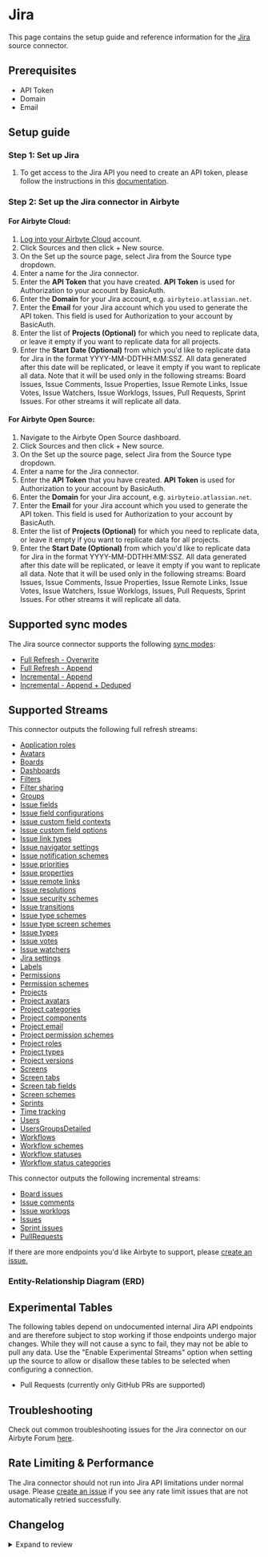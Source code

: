 # Jira

<HideInUI>

This page contains the setup guide and reference information for the [Jira](https://developer.atlassian.com/cloud/jira/platform/) source connector.

</HideInUI>

## Prerequisites

- API Token
- Domain
- Email

## Setup guide

### Step 1: Set up Jira

1. To get access to the Jira API you need to create an API token, please follow the instructions in this [documentation](https://support.atlassian.com/atlassian-account/docs/manage-api-tokens-for-your-atlassian-account/).

### Step 2: Set up the Jira connector in Airbyte

<!-- env:cloud -->

#### For Airbyte Cloud:

1. [Log into your Airbyte Cloud](https://cloud.airbyte.com/workspaces) account.
2. Click Sources and then click + New source.
3. On the Set up the source page, select Jira from the Source type dropdown.
4. Enter a name for the Jira connector.
5. Enter the **API Token** that you have created. **API Token** is used for Authorization to your account by BasicAuth.
6. Enter the **Domain** for your Jira account, e.g. `airbyteio.atlassian.net`.
7. Enter the **Email** for your Jira account which you used to generate the API token. This field is used for Authorization to your account by BasicAuth.
8. Enter the list of **Projects (Optional)** for which you need to replicate data, or leave it empty if you want to replicate data for all projects.
9. Enter the **Start Date (Optional)** from which you'd like to replicate data for Jira in the format YYYY-MM-DDTHH:MM:SSZ. All data generated after this date will be replicated, or leave it empty if you want to replicate all data. Note that it will be used only in the following streams: Board Issues, Issue Comments, Issue Properties, Issue Remote Links, Issue Votes, Issue Watchers, Issue Worklogs, Issues, Pull Requests, Sprint Issues. For other streams it will replicate all data.

<!-- /env:cloud -->

<!-- env:oss -->
#### For Airbyte Open Source:

1. Navigate to the Airbyte Open Source dashboard.
2. Click Sources and then click + New source.
3. On the Set up the source page, select Jira from the Source type dropdown.
4. Enter a name for the Jira connector.
5. Enter the **API Token** that you have created. **API Token** is used for Authorization to your account by BasicAuth.
6. Enter the **Domain** for your Jira account, e.g. `airbyteio.atlassian.net`.
7. Enter the **Email** for your Jira account which you used to generate the API token. This field is used for Authorization to your account by BasicAuth.
8. Enter the list of **Projects (Optional)** for which you need to replicate data, or leave it empty if you want to replicate data for all projects.
9. Enter the **Start Date (Optional)** from which you'd like to replicate data for Jira in the format YYYY-MM-DDTHH:MM:SSZ. All data generated after this date will be replicated, or leave it empty if you want to replicate all data. Note that it will be used only in the following streams: Board Issues, Issue Comments, Issue Properties, Issue Remote Links, Issue Votes, Issue Watchers, Issue Worklogs, Issues, Pull Requests, Sprint Issues. For other streams it will replicate all data.

<!-- /env:oss -->

## Supported sync modes

The Jira source connector supports the following [sync modes](https://docs.airbyte.com/cloud/core-concepts/#connection-sync-modes):

- [Full Refresh - Overwrite](https://docs.airbyte.com/understanding-airbyte/connections/full-refresh-overwrite/)
- [Full Refresh - Append](https://docs.airbyte.com/understanding-airbyte/connections/full-refresh-append)
- [Incremental - Append](https://docs.airbyte.com/understanding-airbyte/connections/incremental-append)
- [Incremental - Append + Deduped](https://docs.airbyte.com/understanding-airbyte/connections/incremental-append-deduped)

## Supported Streams

This connector outputs the following full refresh streams:

- [Application roles](https://developer.atlassian.com/cloud/jira/platform/rest/v3/api-group-application-roles/#api-rest-api-3-applicationrole-get)
- [Avatars](https://developer.atlassian.com/cloud/jira/platform/rest/v3/api-group-avatars/#api-rest-api-3-avatar-type-system-get)
- [Boards](https://developer.atlassian.com/cloud/jira/software/rest/api-group-other-operations/#api-agile-1-0-board-get)
- [Dashboards](https://developer.atlassian.com/cloud/jira/platform/rest/v3/api-group-dashboards/#api-rest-api-3-dashboard-get)
- [Filters](https://developer.atlassian.com/cloud/jira/platform/rest/v3/api-group-filters/#api-rest-api-3-filter-search-get)
- [Filter sharing](https://developer.atlassian.com/cloud/jira/platform/rest/v3/api-group-filter-sharing/#api-rest-api-3-filter-id-permission-get)
- [Groups](https://developer.atlassian.com/cloud/jira/platform/rest/v3/api-group-groups/#api-rest-api-3-groups-picker-get)
- [Issue fields](https://developer.atlassian.com/cloud/jira/platform/rest/v3/api-group-issue-fields/#api-rest-api-3-field-get)
- [Issue field configurations](https://developer.atlassian.com/cloud/jira/platform/rest/v3/api-group-issue-field-configurations/#api-rest-api-3-fieldconfiguration-get)
- [Issue custom field contexts](https://developer.atlassian.com/cloud/jira/platform/rest/v3/api-group-issue-custom-field-contexts/#api-rest-api-3-field-fieldid-context-get)
- [Issue custom field options](https://developer.atlassian.com/cloud/jira/platform/rest/v3/api-group-issue-custom-field-options/#api-rest-api-3-field-fieldid-context-contextid-option-get)
- [Issue link types](https://developer.atlassian.com/cloud/jira/platform/rest/v3/api-group-issue-link-types/#api-rest-api-3-issuelinktype-get)
- [Issue navigator settings](https://developer.atlassian.com/cloud/jira/platform/rest/v3/api-group-issue-navigator-settings/#api-rest-api-3-settings-columns-get)
- [Issue notification schemes](https://developer.atlassian.com/cloud/jira/platform/rest/v3/api-group-issue-notification-schemes/#api-rest-api-3-notificationscheme-get)
- [Issue priorities](https://developer.atlassian.com/cloud/jira/platform/rest/v3/api-group-issue-priorities/#api-rest-api-3-priority-get)
- [Issue properties](https://developer.atlassian.com/cloud/jira/platform/rest/v3/api-group-issue-properties/#api-rest-api-3-issue-issueidorkey-properties-propertykey-get)
- [Issue remote links](https://developer.atlassian.com/cloud/jira/platform/rest/v3/api-group-issue-remote-links/#api-rest-api-3-issue-issueidorkey-remotelink-get)
- [Issue resolutions](https://developer.atlassian.com/cloud/jira/platform/rest/v3/api-group-issue-resolutions/#api-rest-api-3-resolution-search-get)
- [Issue security schemes](https://developer.atlassian.com/cloud/jira/platform/rest/v3/api-group-issue-security-schemes/#api-rest-api-3-issuesecurityschemes-get)
- [Issue transitions](https://developer.atlassian.com/cloud/jira/platform/rest/v3/api-group-issues/#api-rest-api-3-issue-issueidorkey-transitions-get)
- [Issue type schemes](https://developer.atlassian.com/cloud/jira/platform/rest/v3/api-group-issue-type-schemes/#api-rest-api-3-issuetypescheme-get)
- [Issue type screen schemes](https://developer.atlassian.com/cloud/jira/platform/rest/v3/api-group-issue-type-screen-schemes/#api-rest-api-3-issuetypescreenscheme-get)
- [Issue types](https://developer.atlassian.com/cloud/jira/platform/rest/v3/api-group-issue-types/#api-group-issue-types)
- [Issue votes](https://developer.atlassian.com/cloud/jira/platform/rest/v3/api-group-issue-votes/#api-group-issue-votes)
- [Issue watchers](https://developer.atlassian.com/cloud/jira/platform/rest/v3/api-group-issue-watchers/#api-rest-api-3-issue-issueidorkey-watchers-get)
- [Jira settings](https://developer.atlassian.com/cloud/jira/platform/rest/v3/api-group-jira-settings/#api-rest-api-3-application-properties-get)
- [Labels](https://developer.atlassian.com/cloud/jira/platform/rest/v3/api-group-labels/#api-rest-api-3-label-get)
- [Permissions](https://developer.atlassian.com/cloud/jira/platform/rest/v3/api-group-permissions/#api-rest-api-3-mypermissions-get)
- [Permission schemes](https://developer.atlassian.com/cloud/jira/platform/rest/v3/api-group-permission-schemes/#api-rest-api-3-permissionscheme-get)
- [Projects](https://developer.atlassian.com/cloud/jira/platform/rest/v3/api-group-projects/#api-rest-api-3-project-search-get)
- [Project avatars](https://developer.atlassian.com/cloud/jira/platform/rest/v3/api-group-project-avatars/#api-rest-api-3-project-projectidorkey-avatars-get)
- [Project categories](https://developer.atlassian.com/cloud/jira/platform/rest/v3/api-group-project-categories/#api-rest-api-3-projectcategory-get)
- [Project components](https://developer.atlassian.com/cloud/jira/platform/rest/v3/api-group-project-components/#api-rest-api-3-project-projectidorkey-component-get)
- [Project email](https://developer.atlassian.com/cloud/jira/platform/rest/v3/api-group-project-email/#api-rest-api-3-project-projectid-email-get)
- [Project permission schemes](https://developer.atlassian.com/cloud/jira/platform/rest/v3/api-group-project-permission-schemes/#api-group-project-permission-schemes)
- [Project roles](https://developer.atlassian.com/cloud/jira/platform/rest/v3/api-group-project-roles#api-rest-api-3-role-get)
- [Project types](https://developer.atlassian.com/cloud/jira/platform/rest/v3/api-group-project-types/#api-rest-api-3-project-type-get)
- [Project versions](https://developer.atlassian.com/cloud/jira/platform/rest/v3/api-group-project-versions/#api-rest-api-3-project-projectidorkey-version-get)
- [Screens](https://developer.atlassian.com/cloud/jira/platform/rest/v3/api-group-screens/#api-rest-api-3-screens-get)
- [Screen tabs](https://developer.atlassian.com/cloud/jira/platform/rest/v3/api-group-screen-tabs/#api-rest-api-3-screens-screenid-tabs-get)
- [Screen tab fields](https://developer.atlassian.com/cloud/jira/platform/rest/v3/api-group-screen-tab-fields/#api-rest-api-3-screens-screenid-tabs-tabid-fields-get)
- [Screen schemes](https://developer.atlassian.com/cloud/jira/platform/rest/v3/api-group-screen-schemes/#api-rest-api-3-screenscheme-get)
- [Sprints](https://developer.atlassian.com/cloud/jira/software/rest/api-group-board/#api-rest-agile-1-0-board-boardid-sprint-get)
- [Time tracking](https://developer.atlassian.com/cloud/jira/platform/rest/v3/api-group-time-tracking/#api-rest-api-3-configuration-timetracking-list-get)
- [Users](https://developer.atlassian.com/cloud/jira/platform/rest/v3/api-group-user-search/#api-rest-api-3-user-search-get)
- [UsersGroupsDetailed](https://developer.atlassian.com/cloud/jira/platform/rest/v3/api-group-users/#api-rest-api-3-user-get)
- [Workflows](https://developer.atlassian.com/cloud/jira/platform/rest/v3/api-group-workflows/#api-rest-api-3-workflow-search-get)
- [Workflow schemes](https://developer.atlassian.com/cloud/jira/platform/rest/v3/api-group-workflow-schemes/#api-rest-api-3-workflowscheme-get)
- [Workflow statuses](https://developer.atlassian.com/cloud/jira/platform/rest/v3/api-group-workflow-statuses/#api-rest-api-3-status-get)
- [Workflow status categories](https://developer.atlassian.com/cloud/jira/platform/rest/v3/api-group-workflow-status-categories/#api-rest-api-3-statuscategory-get)

This connector outputs the following incremental streams:

- [Board issues](https://developer.atlassian.com/cloud/jira/software/rest/api-group-board/#api-rest-agile-1-0-board-boardid-issue-get)
- [Issue comments](https://developer.atlassian.com/cloud/jira/platform/rest/v3/api-group-issue-comments/#api-rest-api-3-issue-issueidorkey-comment-get)
- [Issue worklogs](https://developer.atlassian.com/cloud/jira/platform/rest/v3/api-group-issue-worklogs/#api-rest-api-3-issue-issueidorkey-worklog-get)
- [Issues](https://developer.atlassian.com/cloud/jira/platform/rest/v3/api-group-issue-search/#api-rest-api-3-search-get)
- [Sprint issues](https://developer.atlassian.com/cloud/jira/software/rest/api-group-sprint/#api-rest-agile-1-0-sprint-sprintid-issue-get)
- [PullRequests](https://docs.airbyte.com/integrations/sources/jira#experimental-tables)

If there are more endpoints you'd like Airbyte to support, please [create an issue.](https://github.com/airbytehq/airbyte/issues/new/choose)

### Entity-Relationship Diagram (ERD)
<EntityRelationshipDiagram></EntityRelationshipDiagram>

## Experimental Tables

The following tables depend on undocumented internal Jira API endpoints and are
therefore subject to stop working if those endpoints undergo major changes.
While they will not cause a sync to fail, they may not be able to pull any data.
Use the "Enable Experimental Streams" option when setting up the source to allow
or disallow these tables to be selected when configuring a connection.

- Pull Requests (currently only GitHub PRs are supported)

## Troubleshooting

Check out common troubleshooting issues for the Jira connector on our Airbyte Forum [here](https://github.com/airbytehq/airbyte/discussions).

## Rate Limiting & Performance

The Jira connector should not run into Jira API limitations under normal usage. Please [create an issue](https://github.com/airbytehq/airbyte/issues) if you see any rate limit issues that are not automatically retried successfully.

## Changelog

<details>
  <summary>Expand to review</summary>

| Version    | Date       | Pull Request                                               | Subject                                                                                                                                                          |
|:-----------|:-----------|:-----------------------------------------------------------|:-----------------------------------------------------------------------------------------------------------------------------------------------------------------|
| 3.3.0-rc.1 | 2024-10-28 | [38612](https://github.com/airbytehq/airbyte/pull/38612) | Migrate IssueComments and IssueWorklogs streams to low-code (This change is irreversible)                                                                        |
| 3.2.1      | 2024-10-12 | [44650](https://github.com/airbytehq/airbyte/pull/44650) | Update dependencies                                                                                                                                              |
| 3.2.0      | 2024-10-10 | [46344](https://github.com/airbytehq/airbyte/pull/46344) | Update CDK v5                                                                                                                                                    |
| 3.1.1      | 2024-08-17 | [44251](https://github.com/airbytehq/airbyte/pull/44251) | Update dependencies                                                                                                                                              |
| 3.1.0      | 2024-08-13 | [39558](https://github.com/airbytehq/airbyte/pull/39558) | Ensure config_error when state has improper format                                                                                                               |
| 3.0.14     | 2024-08-12 | [43885](https://github.com/airbytehq/airbyte/pull/43885) | Update dependencies                                                                                                                                              |
| 3.0.13     | 2024-08-10 | [43542](https://github.com/airbytehq/airbyte/pull/43542) | Update dependencies                                                                                                                                              |
| 3.0.12     | 2024-08-03 | [43196](https://github.com/airbytehq/airbyte/pull/43196) | Update dependencies                                                                                                                                              |
| 3.0.11     | 2024-07-27 | [42802](https://github.com/airbytehq/airbyte/pull/42802) | Update dependencies                                                                                                                                              |
| 3.0.10     | 2024-07-20 | [42231](https://github.com/airbytehq/airbyte/pull/42231) | Update dependencies                                                                                                                                              |
| 3.0.9      | 2024-07-13 | [41842](https://github.com/airbytehq/airbyte/pull/41842) | Update dependencies                                                                                                                                              |
| 3.0.8      | 2024-07-10 | [41453](https://github.com/airbytehq/airbyte/pull/41453) | Update dependencies                                                                                                                                              |
| 3.0.7      | 2024-07-09 | [41175](https://github.com/airbytehq/airbyte/pull/41175) | Update dependencies                                                                                                                                              |
| 3.0.6      | 2024-07-06 | [40785](https://github.com/airbytehq/airbyte/pull/40785) | Update dependencies                                                                                                                                              |
| 3.0.5      | 2024-06-27 | [40215](https://github.com/airbytehq/airbyte/pull/40215) | Replaced deprecated AirbyteLogger with logging.Logger                                                                                                            |
| 3.0.4      | 2024-06-26 | [40549](https://github.com/airbytehq/airbyte/pull/40549) | Migrate off deprecated auth package                                                                                                                              |
| 3.0.3      | 2024-06-25 | [40444](https://github.com/airbytehq/airbyte/pull/40444) | Update dependencies                                                                                                                                              |
| 3.0.2      | 2024-06-21 | [40121](https://github.com/airbytehq/airbyte/pull/40121) | Update dependencies                                                                                                                                              |
| 3.0.1      | 2024-06-13 | [39458](https://github.com/airbytehq/airbyte/pull/39458) | Fix skipping custom_field_options entities when schema.items is options                                                                                          |
| 3.0.0      | 2024-06-14 | [39467](https://github.com/airbytehq/airbyte/pull/39467) | Update pk for Workflows stream from Id(object) to entityId, name(string, string)                                                                                 |
| 2.0.3      | 2024-06-10 | [39347](https://github.com/airbytehq/airbyte/pull/39347) | Update state handling for incremental Python streams                                                                                                             |
| 2.0.2      | 2024-06-06 | [39310](https://github.com/airbytehq/airbyte/pull/39310) | Fix projects substreams for deleted projects                                                                                                                     |
| 2.0.1      | 2024-05-20 | [38341](https://github.com/airbytehq/airbyte/pull/38341) | Update CDK authenticator package                                                                                                                                 |
| 2.0.0      | 2024-04-20 | [37374](https://github.com/airbytehq/airbyte/pull/37374) | Migrate to low-code and fix `Project Avatars` stream                                                                                                             |
| 1.2.2      | 2024-04-19 | [36646](https://github.com/airbytehq/airbyte/pull/36646) | Updating to 0.80.0 CDK                                                                                                                                           |
| 1.2.1      | 2024-04-12 | [36646](https://github.com/airbytehq/airbyte/pull/36646) | schema descriptions                                                                                                                                              |
| 1.2.0      | 2024-03-19 | [36267](https://github.com/airbytehq/airbyte/pull/36267) | Pin airbyte-cdk version to `^0`                                                                                                                                  |
| 1.1.0      | 2024-02-27 | [35656](https://github.com/airbytehq/airbyte/pull/35656) | Add new fields to streams `board_issues`, `filter_sharing`, `filters`, `issues`, `permission_schemes`, `sprint_issues`, `users_groups_detailed`, and `workflows` |
| 1.0.2      | 2024-02-12 | [35160](https://github.com/airbytehq/airbyte/pull/35160) | Manage dependencies with Poetry.                                                                                                                                 |
| 1.0.1      | 2024-01-24 | [34470](https://github.com/airbytehq/airbyte/pull/34470) | Add state checkpoint interval for all streams                                                                                                                    |
| 1.0.0      | 2024-01-01 | [33715](https://github.com/airbytehq/airbyte/pull/33715) | Save state for stream `Board Issues` per `board`                                                                                                                 |
| 0.14.1     | 2023-12-19 | [33625](https://github.com/airbytehq/airbyte/pull/33625) | Skip 404 error                                                                                                                                                   |
| 0.14.0     | 2023-12-15 | [33532](https://github.com/airbytehq/airbyte/pull/33532) | Add lookback window                                                                                                                                              |
| 0.13.0     | 2023-12-12 | [33353](https://github.com/airbytehq/airbyte/pull/33353) | Fix check command to check access for all available streams                                                                                                      |
| 0.12.0     | 2023-12-01 | [33011](https://github.com/airbytehq/airbyte/pull/33011) | Fix BoardIssues stream; increase number of retries for backoff policy to 10                                                                                      |
| 0.11.0     | 2023-11-29 | [32927](https://github.com/airbytehq/airbyte/pull/32927) | Fix incremental syncs for stream Issues                                                                                                                          |
| 0.10.2     | 2023-10-26 | [31896](https://github.com/airbytehq/airbyte/pull/31896) | Provide better guidance when configuring the connector with an invalid domain                                                                                    |
| 0.10.1     | 2023-10-23 | [31702](https://github.com/airbytehq/airbyte/pull/31702) | Base image migration: remove Dockerfile and use the python-connector-base image                                                                                  |
| 0.10.0     | 2023-10-13 | [\#31385](https://github.com/airbytehq/airbyte/pull/31385) | Fixed `aggregatetimeoriginalestimate, timeoriginalestimate` field types for the `Issues` stream schema                                                           |
| 0.9.0      | 2023-09-26 | [\#30688](https://github.com/airbytehq/airbyte/pull/30688) | Added `createdDate` field to sprints schema, Removed `Expand Issues stream` from spec                                                                            |
| 0.8.0      | 2023-09-26 | [\#30755](https://github.com/airbytehq/airbyte/pull/30755) | Add new streams: `Issue custom field options`, `IssueTypes`, `Project Roles`                                                                                     |
| 0.7.2      | 2023-09-19 | [\#30675](https://github.com/airbytehq/airbyte/pull/30675) | Ensure invalid URL does not trigger Sentry alert                                                                                                                 |
| 0.7.1      | 2023-09-19 | [\#30585](https://github.com/airbytehq/airbyte/pull/30585) | Add skip for 404 error in issue properties steam                                                                                                                 |
| 0.7.0      | 2023-09-17 | [\#30532](https://github.com/airbytehq/airbyte/pull/30532) | Add foreign key to stream record where it missing                                                                                                                |
| 0.6.3      | 2023-09-19 | [\#30515](https://github.com/airbytehq/airbyte/pull/30515) | Add transform for invalid date-time format, add 404 handling for check                                                                                           |
| 0.6.2      | 2023-09-19 | [\#30578](https://github.com/airbytehq/airbyte/pull/30578) | Fetch deleted and archived Projects                                                                                                                              |
| 0.6.1      | 2023-09-17 | [\#30550](https://github.com/airbytehq/airbyte/pull/30550) | Update `Issues` expand settings                                                                                                                                  |
| 0.6.0      | 2023-09-17 | [\#30507](https://github.com/airbytehq/airbyte/pull/30507) | Add new stream `IssueTransitions`                                                                                                                                |
| 0.5.0      | 2023-09-14 | [\#29960](https://github.com/airbytehq/airbyte/pull/29960) | Add `boardId` to `sprints` stream                                                                                                                                |
| 0.3.14     | 2023-09-11 | [\#30297](https://github.com/airbytehq/airbyte/pull/30297) | Remove `requests` and `pendulum` from setup dependencies                                                                                                         |
| 0.3.13     | 2023-09-01 | [\#30108](https://github.com/airbytehq/airbyte/pull/30108) | Skip 404 error for stream `IssueWatchers`                                                                                                                        |
| 0.3.12     | 2023-06-01 | [\#26652](https://github.com/airbytehq/airbyte/pull/26652) | Expand on `leads` for `projects` stream                                                                                                                          |
| 0.3.11     | 2023-06-01 | [\#26906](https://github.com/airbytehq/airbyte/pull/26906) | Handle project permissions error                                                                                                                                 |
| 0.3.10     | 2023-05-26 | [\#26652](https://github.com/airbytehq/airbyte/pull/26652) | Fixed bug when `board` doesn't support `sprints`                                                                                                                 |
| 0.3.9      | 2023-05-16 | [\#26114](https://github.com/airbytehq/airbyte/pull/26114) | Update fields info in docs and spec, update to latest airbyte-cdk                                                                                                |
| 0.3.8      | 2023-05-04 | [\#25798](https://github.com/airbytehq/airbyte/pull/25798) | Add sprint info to `sprint_issues` and `sprints` streams for team-managed projects                                                                               |
| 0.3.7      | 2023-04-18 | [\#25275](https://github.com/airbytehq/airbyte/pull/25275) | Add missing types to issues json schema                                                                                                                          |
| 0.3.6      | 2023-04-10 | [\#24636](https://github.com/airbytehq/airbyte/pull/24636) | Removed Connector Domain Pattern from Spec                                                                                                                       |
| 0.3.5      | 2023-04-05 | [\#24890](https://github.com/airbytehq/airbyte/pull/24890) | Fix streams "IssuePropertyKeys", "ScreenTabFields"                                                                                                               |
| 0.3.4      | 2023-02-14 | [\#23006](https://github.com/airbytehq/airbyte/pull/23006) | Remove caching for `Issues` stream                                                                                                                               |
| 0.3.3      | 2023-01-04 | [\#20739](https://github.com/airbytehq/airbyte/pull/20739) | fix: check_connection fails if no projects are defined                                                                                                           |
| 0.3.2      | 2022-12-23 | [\#20859](https://github.com/airbytehq/airbyte/pull/20859) | Fixed pagination for streams `issue_remote_links`, `sprints`                                                                                                     |
| 0.3.1      | 2022-12-14 | [\#20128](https://github.com/airbytehq/airbyte/pull/20128) | Improved code to become beta                                                                                                                                     |
| 0.3.0      | 2022-11-03 | [\#18901](https://github.com/airbytehq/airbyte/pull/18901) | Adds UserGroupsDetailed schema, fix Incremental normalization, add Incremental support for IssueComments, IssueWorklogs                                          |
| 0.2.23     | 2022-10-28 | [\#18505](https://github.com/airbytehq/airbyte/pull/18505) | Correcting `max_results` bug introduced in connector stream                                                                                                      |
| 0.2.22     | 2022-10-03 | [\#16944](https://github.com/airbytehq/airbyte/pull/16944) | Adds support for `max_results` to `users` stream                                                                                                                 |
| 0.2.21     | 2022-07-28 | [\#15135](https://github.com/airbytehq/airbyte/pull/15135) | Adds components to `fields` object on `issues` stream                                                                                                            |
| 0.2.20     | 2022-05-25 | [\#13202](https://github.com/airbytehq/airbyte/pull/13202) | Adds resolutiondate to `fields` object on `issues` stream                                                                                                        |
| 0.2.19     | 2022-05-04 | [\#10835](https://github.com/airbytehq/airbyte/pull/10835) | Change description for array fields                                                                                                                              |
| 0.2.18     | 2021-12-23 | [\#7378](https://github.com/airbytehq/airbyte/pull/7378)   | Adds experimental endpoint Pull Request                                                                                                                          |
| 0.2.17     | 2021-12-23 | [\#9079](https://github.com/airbytehq/airbyte/pull/9079)   | Update schema for `filters` stream + fix fetching `filters` stream                                                                                               |
| 0.2.16     | 2021-12-21 | [\#8999](https://github.com/airbytehq/airbyte/pull/8999)   | Update connector fields title/description                                                                                                                        |
| 0.2.15     | 2021-11-01 | [\#7398](https://github.com/airbytehq/airbyte/pull/7398)   | Add option to render fields in HTML format and fix sprint_issue ids                                                                                              |
| 0.2.14     | 2021-10-27 | [\#7408](https://github.com/airbytehq/airbyte/pull/7408)   | Fix normalization step error. Fix schemas. Fix `acceptance-test-config.yml`. Fix `streams.py`.                                                                   |
| 0.2.13     | 2021-10-20 | [\#7222](https://github.com/airbytehq/airbyte/pull/7222)   | Source Jira: Make recently added configs optional for backwards compatibility                                                                                    |
| 0.2.12     | 2021-10-19 | [\#6621](https://github.com/airbytehq/airbyte/pull/6621)   | Add Board, Epic, and Sprint streams                                                                                                                              |
| 0.2.11     | 2021-09-02 | [\#6523](https://github.com/airbytehq/airbyte/pull/6523)   | Add cache and more streams \(boards and sprints\)                                                                                                                |
| 0.2.9      | 2021-07-28 | [\#5426](https://github.com/airbytehq/airbyte/pull/5426)   | Changed cursor field from fields.created to fields.updated for Issues stream. Made Issues worklogs stream full refresh.                                          |
| 0.2.8      | 2021-07-28 | [\#4947](https://github.com/airbytehq/airbyte/pull/4947)   | Source Jira: fixing schemas accordingly to response.                                                                                                             |
| 0.2.7      | 2021-07-19 | [\#4817](https://github.com/airbytehq/airbyte/pull/4817)   | Fixed `labels` schema properties issue.                                                                                                                          |
| 0.2.6      | 2021-06-15 | [\#4113](https://github.com/airbytehq/airbyte/pull/4113)   | Fixed `user` stream with the correct endpoint and query param.                                                                                                   |
| 0.2.5      | 2021-06-09 | [\#3973](https://github.com/airbytehq/airbyte/pull/3973)   | Added `AIRBYTE_ENTRYPOINT` in base Docker image for Kubernetes support.                                                                                          |
| 0.2.4      |            |                                                            | Implementing base_read acceptance test dived by stream groups.                                                                                                   |
| 0.2.3      |            |                                                            | Implementing incremental sync. Migrated to airbyte-cdk. Adding all available entities in Jira Cloud.                                                             |

</details>
